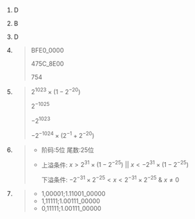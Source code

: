 1. D
2. B
3. D

4. >BFE0_0000
   >
   >475C_8E00
   >
   >754

5. >$2^{1023}\times(1-2^{-20})$
   >
   >$2^{-1025}$
   >
   >$-2^{1023}$
   >
   >$-2^{-1024}\times(2^{-1}+2^{-20})$

6. >* 阶码:5位  尾数:25位
   >
   >* 上溢条件: $x > 2^{31}\times(1-2^{-25}) \ ||\ x<-2^{31}\times(1-2^{-25})$
   >
   >   下溢条件: $-2^{-31}\times 2^{-25}<x<2^{-31}\times 2^{-25}\ \&\ x\ne 0$

7. >* 1,00001;1.11001_00000
   >* 1,11111;1.00111_00000
   >* 0,11111;1.00111_00000

